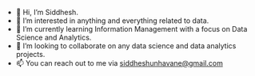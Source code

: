 - 👋 Hi, I’m Siddhesh.
- 👀 I’m interested in anything and everything related to data.
- 🌱 I’m currently learning Information Management with a focus on Data Science and Analytics.
- 💞️ I’m looking to collaborate on any data science and data analytics projects.
- 📫 You can reach out to me via siddheshunhavane@gmail.com

<!---
esskay92/esskay92 is a ✨ special ✨ repository because its `README.md` (this file) appears on your GitHub profile.
You can click the Preview link to take a look at your changes.
--->
